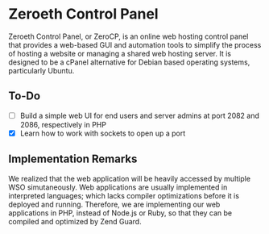 Zeroeth Control Panel
=====================
Zeroeth Control Panel, or ZeroCP, is an online web hosting control panel that provides a web-based GUI and automation tools to simplify the process of hosting a website or managing a shared web hosting server. It is designed to be a cPanel alternative for Debian based operating systems, particularly Ubuntu.

To-Do
-----
- [ ] Build a simple web UI for end users and server admins at port 2082 and 2086, respectively in PHP
- [X] Learn how to work with sockets to open up a port

Implementation Remarks
----------------------
We realized that the web application will be heavily accessed by multiple WSO simutaneously. Web applications are usually implemented in interpreted languages; which lacks compiler optimizations before it is deployed and running. Therefore, we are implementing our web applications in PHP, instead of Node.js or Ruby, so that they can be compiled and optimized by Zend Guard.
